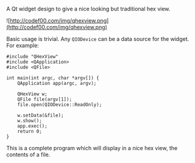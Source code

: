A Qt widget design to give a nice looking but traditional hex view.

![http://codef00.com/img/qhexview.png](http://codef00.com/img/qhexview.png)

Basic usage is trivial. Any `QIODevice` can be a data source for the widget. For example:

```
#include "QHexView"
#include <QApplication>
#include <QFile>

int main(int argc, char *argv[]) {
	QApplication app(argc, argv);
	
	QHexView w;
	QFile file(argv[1]);
	file.open(QIODevice::ReadOnly);
	
	w.setData(&file);
	w.show();
	app.exec();
	return 0;
}
```

This is a complete program which will display in a nice hex view, the contents of a file.